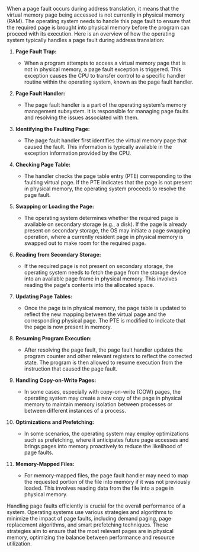 When a page fault occurs during address translation, it means that the virtual memory page being accessed is not currently in physical memory (RAM). The operating system needs to handle this page fault to ensure that the required page is brought into physical memory before the program can proceed with its execution. Here is an overview of how the operating system typically handles a page fault during address translation:

1. **Page Fault Trap:**
   - When a program attempts to access a virtual memory page that is not in physical memory, a page fault exception is triggered. This exception causes the CPU to transfer control to a specific handler routine within the operating system, known as the page fault handler.

2. **Page Fault Handler:**
   - The page fault handler is a part of the operating system's memory management subsystem. It is responsible for managing page faults and resolving the issues associated with them.

3. **Identifying the Faulting Page:**
   - The page fault handler first identifies the virtual memory page that caused the fault. This information is typically available in the exception information provided by the CPU.

4. **Checking Page Table:**
   - The handler checks the page table entry (PTE) corresponding to the faulting virtual page. If the PTE indicates that the page is not present in physical memory, the operating system proceeds to resolve the page fault.

5. **Swapping or Loading the Page:**
   - The operating system determines whether the required page is available on secondary storage (e.g., a disk). If the page is already present on secondary storage, the OS may initiate a page swapping operation, where a currently resident page in physical memory is swapped out to make room for the required page.

6. **Reading from Secondary Storage:**
   - If the required page is not present on secondary storage, the operating system needs to fetch the page from the storage device into an available page frame in physical memory. This involves reading the page's contents into the allocated space.

7. **Updating Page Tables:**
   - Once the page is in physical memory, the page table is updated to reflect the new mapping between the virtual page and the corresponding physical page. The PTE is modified to indicate that the page is now present in memory.

8. **Resuming Program Execution:**
   - After resolving the page fault, the page fault handler updates the program counter and other relevant registers to reflect the corrected state. The program is then allowed to resume execution from the instruction that caused the page fault.

9. **Handling Copy-on-Write Pages:**
   - In some cases, especially with copy-on-write (COW) pages, the operating system may create a new copy of the page in physical memory to maintain memory isolation between processes or between different instances of a process.

10. **Optimizations and Prefetching:**
    - In some scenarios, the operating system may employ optimizations such as prefetching, where it anticipates future page accesses and brings pages into memory proactively to reduce the likelihood of page faults.

11. **Memory-Mapped Files:**
    - For memory-mapped files, the page fault handler may need to map the requested portion of the file into memory if it was not previously loaded. This involves reading data from the file into a page in physical memory.

Handling page faults efficiently is crucial for the overall performance of a system. Operating systems use various strategies and algorithms to minimize the impact of page faults, including demand paging, page replacement algorithms, and smart prefetching techniques. These strategies aim to ensure that the most relevant pages are in physical memory, optimizing the balance between performance and resource utilization.

